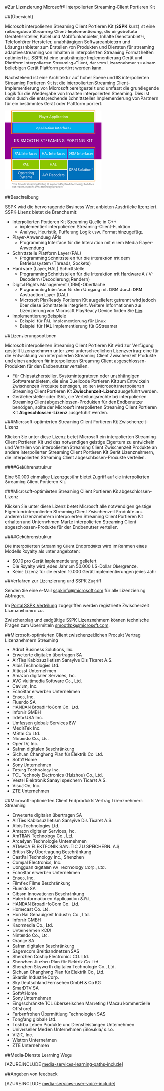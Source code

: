 <properties 
    pageTitle="Zur Lizenzierung Microsoft® interpolierten Streaming-Client Portieren Kit" 
    description="Informationen zur Lizenzierung von Microsoft® interpolierten Streaming Client Portieren Kit." 
    services="media-services" 
    documentationCenter="" 
    authors="xpouyat,vsood" 
    manager="erikre" 
    editor=""/>

<tags 
    ms.service="media-services" 
    ms.workload="media" 
    ms.tgt_pltfrm="na" 
    ms.devlang="na" 
    ms.topic="article" 
    ms.date="09/06/2016"  
    ms.author="xpouyat"/>

#<a name="licensing-microsoft-smooth-streaming-client-porting-kit"></a>Zur Lizenzierung Microsoft® interpolierten Streaming-Client Portieren Kit

##<a name="overview"></a>(Übersicht)

Microsoft interpolierten Streaming Client Portieren Kit (**SSPK** kurz) ist eine reibungslose Streaming Client-Implementierung, die eingebettete Gerätehersteller, Kabel und Mobilfunkanbieter, Inhalte Dienstanbieter, Telefonhörer Hersteller, unabhängigen Softwareanbietern und Lösungsanbieter zum Erstellen von Produkten und Diensten für streaming adaptive streaming von Inhalten in interpolierten Streaming Format helfen optimiert ist. SSPK ist eine unabhängige Implementierung Gerät und Plattform interpolierten Streaming-Client, der vom Lizenznehmer zu einem beliebigen Gerät Plattform portiert werden kann. 

Nachstehend ist eine Architektur auf hoher Ebene und IIS interpolierten Streaming Portieren Kit ist die interpolierten Streaming Client-Implementierung von Microsoft bereitgestellt und umfasst die grundlegende Logik für die Wiedergabe von Inhalten interpolierten Streaming. Dies ist dann durch die entsprechende Schnittstellen Implementierung von Partnern für ein bestimmtes Gerät oder Plattform portiert. 

![SSPK](./media/media-services-sspk/sspk-arch.png)

##<a name="description"></a>Beschreibung

SSPK wird die hervorragende Business Wert anbieten Ausdrücke lizenziert. SSPK-Lizenz bietet die Branche mit:

- Interpolierten Portieren Kit Streaming Quelle in C++ 
  - implementiert interpolierten Streaming-Client-Funktion
  - Analyse, Heuristik, Pufferung Logik usw. Format hinzugefügt.
- Player-Anwendung APIs 
  - Programming Interface für die Interaktion mit einem Media Player-Anwendung
- Schnittstelle Plattform Layer (PAL) 
  - Programming Schnittstellen für die Interaktion mit dem Betriebssystem (Threads, Sockets)
- Hardware (Layer, HAL) Schnittstelle 
  - Programming Schnittstellen für die Interaktion mit Hardware A / V-Decodern (Decodierung; Rendern)
- Digital Rights Management (DRM)-Oberfläche 
  - Programming Interface für den Umgang mit DRM durch DRM Abstraction Layer (DAL)
  - Microsoft PlayReady Portieren Kit ausgeliefert getrennt wird jedoch über diese Schnittstelle integriert. Weitere Informationen zur Lizenzierung von Microsoft PlayReady Device finden Sie [hier](http://www.microsoft.com/playready/licensing/device_technology.mspx#pddipdl).
- Implementierung Beispiele 
  - Beispiel für PAL Implementierung für Linux
  - Beispiel für HAL Implementierung für GStreamer

##<a name="licensing-options"></a>Lizenzierungsoptionen

Microsoft interpolierten Streaming Client Portieren Kit wird zur Verfügung gestellt Lizenznehmern unter zwei unterschiedlichen Lizenzvertrag: eine für die Entwicklung von interpolierten Streaming Client Zwischenzeit Produkte und einen anderen für interpolierten Streaming Client abgeschlossen-Produkten für den Endbenutzer verteilen.
 
- Für Chipsatzhersteller, Systemintegratoren oder unabhängigen Softwareanbietern, die eine Quellcode Portieren Kit zum Entwickeln Zwischenzeit Produkte benötigen, sollten Microsoft interpolierten Streaming Client Portieren Kit **Zwischenzeit-Lizenz** ausgeführt werden.
- Gerätehersteller oder ISVs, die Verteilungsrechte bei interpolierten Streaming Client abgeschlossen-Produkten für den Endbenutzer benötigen, sollte der Microsoft interpolierten Streaming Client Portieren Kit **Abgeschlossen-Lizenz** ausgeführt werden.

###<a name="microsoft-smooth-streaming-client-porting-kit-interim-product-license"></a>Microsoft-optimierten Streaming Client Portieren Kit Zwischenzeit-Lizenz

Klicken Sie unter diese Lizenz bietet Microsoft ein interpolierten Streaming Client Portieren Kit und das notwendigen geistige Eigentum zu entwickeln und Verteilen von interpolierten Streaming Client Zwischenzeit Produkte an andere interpolierten Streaming Client Portieren Kit Gerät Lizenznehmern, die interpolierten Streaming Client abgeschlossen-Produkte verteilen.

####<a name="fee-structure"></a>Gebührenstruktur

Eine 50.000 einmalige Lizenzgebühr bietet Zugriff auf die interpolierten Streaming Client Portieren Kit. 

###<a name="microsoft-smooth-streaming-client-porting-kit-final-product-license"></a>Microsoft-optimierten Streaming Client Portieren Kit abgeschlossen-Lizenz

Klicken Sie unter diese Lizenz bietet Microsoft alle notwendigen geistige Eigentum interpolierten Streaming Client Zwischenzeit Produkte aus anderen Lizenznehmern interpolierten Streaming Client Portieren Kit erhalten und Unternehmen Marke interpolierten Streaming Client abgeschlossen-Produkte für den Endbenutzer verteilen.

####<a name="fee-structure"></a>Gebührenstruktur

Die interpolierten Streaming Client Endprodukts wird im Rahmen eines Modells Royalty als unter angeboten:

- $0.10 pro Gerät Implementierung geliefert
- Die Royalty wird jedes Jahr am 50.000 US-Dollar Obergrenze.
- Keine Lizenz für die ersten 10.000 Gerät Implementierungen jedes Jahr 

##<a name="licensing-procedure-and-sspk-access"></a>Verfahren zur Lizenzierung und SSPK Zugriff

Senden Sie eine e-Mail [sspkinfo@microsoft.com](mailto:sspkinfo@microsoft.com) für alle Lizenzierung Abfragen.

Im [Portal SSPK Verteilung](https://microsoft.sharepoint.com/teams/SSPKDOWNLOAD/) zugegriffen werden registrierte Zwischenzeit Lizenznehmern zu.

Zwischenplan und endgültige SSPK Lizenznehmern können technische Fragen zum Übermitteln [smoothpk@microsoft.com](mailto:smoothpk@microsoft.com).

##<a name="microsoft-smooth-streaming-client-interim-product-agreement-licensees"></a>Microsoft-optimierten Client zwischenzeitlichen Produkt Vertrag Lizenznehmern Streaming

- Adroit Business Solutions, Inc.
- Erweiterte digitalen übertragen SA
- AirTies Kablosuz Iletism Sanayive Dis Ticaret A.S.
- Albis Technologies Ltd.
- Alticast Unternehmen
- Amazon digitalen Services, Inc.
- AVC Multimedia Software Co., Ltd.
- Cavium, Inc.
- EchoStar erwerben Unternehmen
- Enseo, Inc.
- Fluendo SA
- HANDAN BroadInfoCom Co., Ltd.
- Infomir GMBH
- Irdeto USA Inc.
- Umfassen globale Services BW
- MediaTek Inc.
- MStar Co Ltd.
- Nintendo Co., Ltd.
- OpenTV, Inc.
- Safran digitalen Beschränkung
- Sichuan Changhong Plan für Elektrik Co. Ltd.
- SoftAtHome
- Sony Unternehmen
- Tatung Technology Inc.
- TCL Technoly Electronics (Huizhou) Co., Ltd.
- Vestel Elektronik Sanayi speichern Ticaret A.S.
- VisualOn, Inc.
- ZTE Unternehmen

##<a name="microsoft-smooth-streaming-client-final-product-agreement-licensees"></a>Microsoft-optimierten Client Endprodukts Vertrag Lizenznehmern Streaming

- Erweiterte digitalen übertragen SA
- AirTies Kablosuz Iletism Sanayive Dis Ticaret A.S.
- Albis Technologies Ltd.
- Amazon digitalen Services, Inc.
- AmTRAN Technology Co., Ltd.
- Arcadyan Technologie Unternehmen
- ATMACA ELEKTRONİK SAN. TİC ZU SPEICHERN. A.Ş
- British Sky Übertragung Beschränkung
- CastPal Technology Inc., Shenzhen
- Compal Electronics, Inc.
- Dongguan digitalen AV Technology Corp., Ltd.
- EchoStar erwerben Unternehmen
- Enseo, Inc.
- Filmflex Filme Beschränkung
- Fluendo SA
- Gibson Innovationen Beschränkung
- Haier Informationen Applicantion S.R.L
- HANDAN BroadInfoCom Co., Ltd.
- Homecast Co. Ltd.
- Hon Hai Genauigkeit Industry Co., Ltd.
- Infomir GMBH
- Kaonmedia Co., Ltd.
- Unternehmen KDDI
- Nintendo Co., Ltd.
- Orange SA
- Safran digitalen Beschränkung
- Sagemcom Breitbandnetzen SAS
- Shenzhen Coship Electronics CO. Ltd.
- Shenzhen Jiuzhou Plan für Elektrik Co. Ltd.
- Shenzhen Skyworth digitalen Technologie Co., Ltd.
- Sichuan Changhong Plan für Elektrik Co., Ltd.
- Skardin Industrie Corp.
- Sky Deutschland Fernsehen GmbH & Co KG
- SmarDTV SA
- SoftAtHome
- Sony Unternehmen
- Eingeschränkte TCL überseeischen Marketing (Macau kommerzielle Offshore)
- Farbenfrohen Übermittlung Technologien SAS
- Tongfang globale Ltd.
- Toshiba Leben Produkte und Dienstleistungen Unternehmen
- Universeller Medien Unternehmen /Slovakia/ s.r.o.
- VIZIO, Inc.
- Wistron Unternehmen
- ZTE Unternehmen

##<a name="media-services-learning-paths"></a>Media-Dienste Learning Wege

[AZURE.INCLUDE [media-services-learning-paths-include](../../includes/media-services-learning-paths-include.md)]

##<a name="provide-feedback"></a>Angeben von feedback

[AZURE.INCLUDE [media-services-user-voice-include](../../includes/media-services-user-voice-include.md)]
